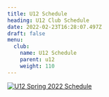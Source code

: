 ```yaml
---
title: U12 Schedule
heading: U12 Club Schedule
date: 2022-02-23T16:28:07.497Z
draft: false
menu:
  club:
    name: U12 Schedule
    parent: u12
    weight: 110
---
```

[![U12 Spring 2022 Schedule](https://res.cloudinary.com/robinson-soccer/image/upload/v1647382958/Club/Divisions/U12/u12-schedule_nuhhvr.jpg)](https://res.cloudinary.com/robinson-soccer/image/upload/v1647382958/Club/Divisions/U12/u12-schedule_nuhhvr.jpg)

<!-- \*\*Spring 2022\*\*
{{< table class="table" >}}
| Date          | Event                    | Location   | Notes                          |
|---------------|--------------------------|------------|--------------------------------|
| Sunday 4/3    | Game 2:30 vs Marshall    | Marshall   | Marshall Soccer Fields Route 1 |
| Saturday 4/9  | Game 4:00 vs Albion      | Robinson   | Washington Elementary          |
| Saturday 4/23 | Game 4:00 vs Marshall    | Robinson   | Washington Elementary          |
| Saturday 5/7  | Game 5:00 vs Effingham   | Robinson   | Washington Elementary          |
| Sunday 5/8    | Game 3:00 vs Charleston  | Charleston | Hi-Cone Fields                 |
| Saturday 5/14 | Game 11:30 vs Charleston | Robinson   | Washington Elementary          |
| Sunday 5/15   | Game 2:00 vs Sullivan    | Robinson   | Washington Elementary          |
{{< /table >}} -->